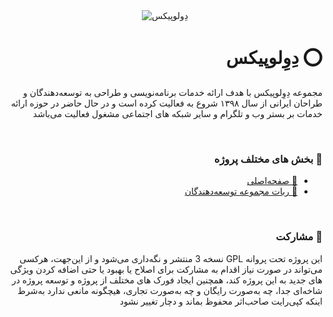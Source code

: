 <div style="text-align: center;padding: 0;margin: 0;">
    <img src="https://developix.ir/Cover.png" alt="دِوِلوپیکس" style="max-width: 100%;">
</div>

<h1 style="text-align: right;direction: rtl;" dir="rtl">⭕️ دِوِلوپیکس</h1>

<p style="text-align: right;direction: rtl;" dir="rtl">مجموعه دِوِلوپیکس با هدف ارائه خدمات برنامه‌نویسی و طراحی به توسعه‌دهندگان و طراحان ایرانی از سال ۱۳۹۸ شروع به فعالیت کرده است و در حال حاضر در حوزه ارائه خدمات بر بستر وب و تلگرام و سایر شبکه های اجتماعی مشغول فعالیت می‌باشد</p>

<br>

<h3 style="text-align: right;direction: rtl;" dir="rtl">🔰 بخش های مختلف پروژه</h3>
<ul dir="rtl">
    <li dir="rtl" style="text-align: right;direction: rtl;"><a dir="rtl" target="_blank" href="https://developix.ir/">💠 صفحه‌اصلی</a></li>
    <li dir="rtl" style="text-align: right;direction: rtl;"><a dir="rtl" target="_blank" href="https://developix.ir/documentation/IRDevelopersBot">💠 ربات مجموعه توسعه‌دهندگان</a></li>
</ul>

<br>

<h3 dir="rtl" style="text-align: right;direction: rtl;">🤝 مشارکت</h3>
<p dir="rtl" style="text-align: right;direction: rtl;">این پروژه تحت پروانه GPL نسخه 3 منتشر و نگه‌داری می‌شود و از این‌جهت، هرکسی می‌تواند در صورت نیاز اقدام به مشارکت برای اصلاح یا بهبود یا حتی اضافه کردن ویژگی های جدید به این پروژه کند، همچنین ایجاد فورک های مختلف از پروژه و توسعه پروژه در شاخه‌ای جدا، چه به‌صورت رایگان و چه به‌صورت تجاری، هیچگونه مانعی ندارد به‌شرط اینکه کپی‌رایت صاحب‌اثر محفوظ بماند و دچار تغییر نشود</p>
